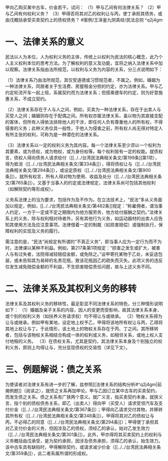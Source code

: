 甲向乙购买某中古车，价金若干。试问：
（1）甲与乙间有何法律关系？
（2）甲与乙间有何权利义务？
（3）甲得否将其对乙的权利让与丙，使丁承担其债务，或由戊概括承受买卖契约上的债权债务？ #案例/王泽鉴九阴真经/民法总则  ^q2j4gm

# 一、法律关系的意义

民法以人为本位，人为权利义务的主体，传统上以权利为民法的核心概念，此乃个人主义权利本位的思考方法。为了解权利的意义及功能，宜将之纳入法律关系中加以观察。法律关系指由法所规范，以权利与义务为内容的关系，分三点说明如下：

（1）法律关系乃由法所规范，其仅受道德或习惯规范者，不属之。例如，婚姻为一种法律关系，同居者关于生活费、房屋租金分担的约定，亦为法律关系。甲与乙约定轮流开车一起上班，系属契约而为法律关系；但搭乘便车的约定，则为好意施惠关系，不成立契约。

（2）法律关系存在于人与人之间，例如，买卖为一种法律关系，存在于出卖人与买受人之间；婚姻则存在于配偶之间。所有权亦属法律关系，虽以物为其直接支配的客体，但所有人得依法排除他人的干涉，即任何人负有尊重他人的所有权，不得侵害的义务；此种义务仅具一般性，于他人为侵害之前，所有权人尚无得对特定人有所主张的权利，可称为是一种潜在的法律关系。

（3）法律关系以一定的权利义务为其内容。每一个法律关系至少须以一个权利为其要素，或为债权，或为物权，或为身份权等。每个权利皆有一定的权能。就债权言，债权人得向债务人请求给付（[[../../台湾民法典相关条文/第199条]]第1项），得为抵消（[[../../台湾民法典相关条文/第334条]]），得将债权让与（[[../../台湾民法典相关条文/第294条]]），或设定质权（[[../../台湾民法典相关条文/第900条]]）。就所有权言，所有人得对物为使用、收益及处分（[[../../台湾民法典相关条文/第765条]]）。又基于当事人的约定或法律规定，法律关系尚可包括其他权利（如解除契约等形成权）。

义务系法律上的当为要求，包括作为及不作为。在立法技术上，“民法”多从义务面加以规定，例如，[[../../台湾民法典相关条文/第482条]]规定：“称雇佣者，谓当事人约定，一方于一定或不定之期限内为他方服劳务，他方给付报酬之契约。”法律关系上的义务，除与权利相对待者外，另有其他行为义务，如运动器材的出卖人应告知其使用方法及应注意事项。法律借着一定的制裁（如损害赔偿）或强制执行，保障权利的实现及义务的履行。

需注意的是，“民法”尚规定有所谓的“不真正义务”，即当事人应为一定行为而不为时，法律课以某种不利益。例如，第217条第1项规定：“损害之发生或扩大，被害人与有过失者，法院得减轻赔偿金额，或免除之。”设甲寄托某物于乙处，未妥适包装，或未告知其为易碎的名贵花瓶，致该花瓶因乙的疏失而灭失。此项义务的违反仅发生减免赔偿金额的不利益，不生损害赔偿责任问题，故与上述义务不同。

# 二、法律关系及其权利义务的移转

法律关系及其权利义务的移转性，最足彰显不同法律关系的特色，分三种情形说明如下：
（1）婚姻及亲子关系的内容，因人的变更而受影响，故其法律关系本身，或个别的权利义务（如扶养义务请求权）均不得让与或继承。
（2）物权关系得为让与或继承。例如甲有某地，设定地上权予乙，甲得将该地所有权让与丙，乙得将其地上权让与丁。于此情形，该土地上的物权关系存在于丙、丁之间。其所移转者，包括与该物权关系相结合构成一体的权利或义务，如相邻关系，或地上权人支付地租的义务。
（3）在债权关系，尤其是契约，其法律关系本身及个别独立的权利义务，原则上均得让与，充分显现债权的交易性（详见下文）。

# 三、例题解说：债之关系

为使读者对法律关系有进一步的了解，兹参照[[法律关系的结构分析#^q2j4gm|前揭例题]]（阅读之），就债之关系再加申论。甲与乙因订立某中古车的买卖契约，而发生债之关系。债之关系有广狭两个意义。就广义言，指买卖契约本身。就狭义言，指个别的债权债务关系，即乙（出卖人）得向甲（买受人）请求受领汽车及支付价金（[[../../台湾民法典相关条文/第367条]]）；甲得向乙请求交付其物，并移转其所有权（[[../../台湾民法典相关条文/第348条]]）。甲得将其对乙的债权让与丙，不必得乙的同意（[[../../台湾民法典相关条文/第294条]]）；甲得使丁承担其对乙支付价金的义务，但因涉及乙的债权，须经乙的承认，始对乙发生效力（[[../../台湾民法典相关条文/第301条]]）。此外，甲亦得将其买卖契约上的权利与义务概括由戊承受，是为契约承担，因涉及债务承担，须得乙的承认，始生效力。该中古车具有缺陷时，甲得解除契约，或请求减少价金（[[../../台湾民法典相关条文/第359条]]），此二者系属所谓的形成权。



